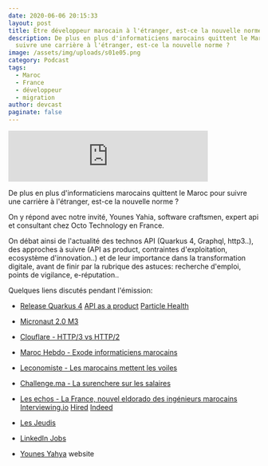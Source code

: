 ```yaml
---
date: 2020-06-06 20:15:33
layout: post
title: Être développeur marocain à l'étranger, est-ce la nouvelle norme ?
description: De plus en plus d'informaticiens marocains quittent le Maroc pour
  suivre une carrière à l'étranger, est-ce la nouvelle norme ?
image: /assets/img/uploads/s01e05.png
category: Podcast
tags:
  - Maroc
  - France
  - développeur
  - migration
author: devcast
paginate: false
---
```

<iframe src="https://anchor.fm/devcastma/embed/episodes/S01E05---tre-dveloppeur-marocain--ltranger--est-ce-la-nouvelle-norme-ef2nbm" height="102px" width="400px" frameborder="0" scrolling="no"></iframe>

De plus en plus d'informaticiens marocains quittent le Maroc pour suivre une carrière à l'étranger, est-ce la nouvelle norme ?

On y répond avec notre invité, Younes Yahia, software craftsmen, expert api et consultant chez Octo Technology en France.

On débat ainsi de l'actualité des technos API (Quarkus 4, Graphql, http3..), des approches à suivre (API as product, contraintes d'exploitation, ecosystème d'innovation..) et de leur importance dans la transformation digitale, avant de finir par la rubrique des astuces: recherche d'emploi, points de vigilance, e-réputation..

Quelques liens discutés pendant l'émission:

- [Release Quarkus 4](https://quarkus.io/blog/quarkus-1-4-final-released/)  [API as a product](https://medium.com/apis-and-digital-transformation/how-apis-become-api-products-580b5c01b96f#:~:text=API%20products%20enable%20data%20sources,fast%20in%20the%20modern%20economy.) [Particle Health](https://www.particlehealth.com/) 
- [Micronaut 2.0 M3](https://objectcomputing.com/news/2020/04/30/micronaut-20-m3-big-boost-serverless-and-micronaut-launch) 
- [Clouflare - HTTP/3 vs HTTP/2](https://blog.cloudflare.com/http-3-vs-http-2/) 
- [Maroc Hebdo - Exode informaticiens marocains](https://www.maroc-hebdo.press.ma/exodes-informaticiens-marocains-sepoursuit)
- [Leconomiste - Les marocains mettent les voiles](https://www.leconomiste.com/article/1023706-recrutement-les-informaticiens-mettent-les-voiles) 

- [Challenge.ma - La surenchere sur les salaires](https://www.challenge.ma/technologies-de-linformation-surenchere-sur-les-salaires-72913/)

- [Les echos - La France, nouvel eldorado des ingénieurs marocains](https://start.lesechos.fr/innovations-startups/tech-futur/la-france-nouvel-eldorado-des-ingenieurs-marocains-1175582) [Interviewing.io](https://interviewing.io/) [Hired](https://hired.com/) [Indeed](https://ma.indeed.com/)

- [Les Jeudis](https://www.lesjeudis.com/)

 - [LinkedIn Jobs](https://www.linkedin.com/jobs)

  - [Younes Yahya](https://yahyayouness.com/) website